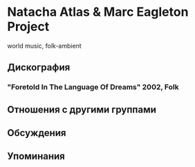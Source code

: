 # Natacha Atlas & Marc Eagleton Project

world music, folk-ambient

## Дискография

### "Foretold In The Language Of Dreams" 2002, Folk




## Отношения с другими группами


## Обсуждения


## Упоминания

